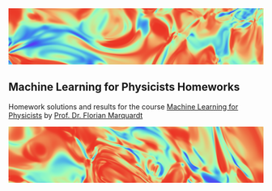 <img src="./imgs/top.png"/>

## Machine Learning for Physicists Homeworks

Homework solutions and results for the course [Machine Learning for Physicists](https://pad.gwdg.de/s/Machine_Learning_For_Physicists_2021#Most-important-info) by [Prof. Dr. Florian Marquardt](https://scholar.google.com/citations?user=jx_c7SgAAAAJ&hl=en)

<img src="./imgs/bottom.png"/>

